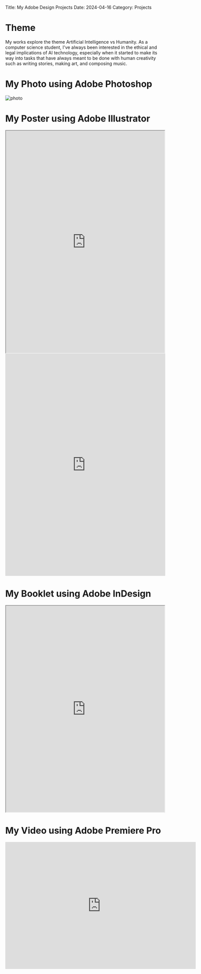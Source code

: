 Title: My Adobe Design Projects
Date: 2024-04-16
Category: Projects


# Theme
My works explore the theme Artificial Intelligence vs Humanity. As a computer science student, I've always been interested in the ethical and legal implications of AI technology, especially when it started to make its way into tasks that have always meant to be done with human creativity such as writing stories, making art, and composing music.

<!-- # My Projects Description   
<iframe src="https://docs.google.com/document/d/1peMfSdZgacDJZUAO0NLN3RJ9NmS3TCxF/preview" width="600" height="400"></iframe> -->

# My Photo using Adobe Photoshop  
<img src="https://github.com/DNgMinh/Adobe-design-project/blob/main/assets/images/photo.jpg?raw=true" style="max-width: 100%; height: auto;" alt="photo">


# My Poster using Adobe Illustrator
<iframe src="https://drive.google.com/file/d/1df-6usreQTjwoFY6PvfDwBzKchmR6S1p/preview" width="500" height="700"></iframe>
<iframe src="https://drive.google.com/file/d/1df-6usreQTjwoFY6PvfDwBzKchmR6S1p/preview" style="width: 100%; height: 700px; border: none;"></iframe>
   

# My Booklet using Adobe InDesign   
<iframe src="https://drive.google.com/file/d/1zDHIbbtBq0dcI-nO_xG8sJ3rr0kzhhp3/preview" width="500" height="650"></iframe>  
   

# My Video using Adobe Premiere Pro  
<!-- <video width="600" height="400" controls>
  <source src="https://drive.google.com/uc?id=1zDHIbbtBq0dcI-nO_xG8sJ3rr0kzhhp3" type="video/mp4">
  Your browser does not support the video tag.
</video>   -->
<!-- <iframe width="600" height="400" src="https://youtu.be/UuVA7npP_bw" frameborder="0" allowfullscreen></iframe> -->
<iframe width="600" height="400" src="https://www.youtube.com/embed/UuVA7npP_bw" frameborder="0" allowfullscreen></iframe>


  
